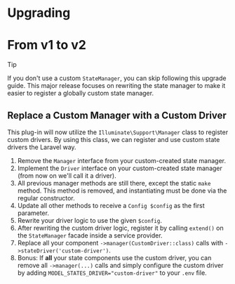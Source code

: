 # Upgrading

# From v1 to v2

> [!TIP]
> If you don't use a custom `StateManager`, you can skip following this upgrade guide. This major release focuses on
> rewriting the state manager to make it easier to register a globally custom state manager.

## Replace a Custom Manager with a Custom Driver

This plug-in will now utilize the `Illuminate\Support\Manager` class to register custom drivers. By using
this class, we can register and use custom state drivers the Laravel way.

1. Remove the `Manager` interface from your custom-created state manager.
2. Implement the `Driver` interface on your custom-created state manager (from now on we'll call it a driver).
3. All previous manager methods are still there, except the static `make` method. This method is removed, and
   instantiating must be done via the regular constructor.
4. Update all other methods to receive a `Config $config` as the first parameter.
5. Rewrite your driver logic to use the given `$config`.
6. After rewriting the custom driver logic, register it by calling `extend()` on the `StateManager`
   facade inside a service provider.
7. Replace all your component `->manager(CustomDriver::class)` calls with `->stateDriver('custom-driver')`.
8. Bonus: If **all** your state components use the custom driver, you can remove all `->manager(...)` calls and simply
   configure the custom driver by adding `MODEL_STATES_DRIVER="custom-driver"` to your `.env` file.
